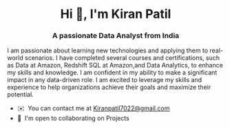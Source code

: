 <h1 align="center">Hi 👋, I'm Kiran Patil</h1>
<h3 align="center">A passionate Data Analyst from India</h3>
I am passionate about learning new technologies and applying them to real-world scenarios. I have completed several courses and certifications, such as Data at Amazon, Redshift SQL at Amazon,and Data Analytics, to enhance my skills and knowledge. I am confident in my ability to make a significant impact in any data-driven role. I am excited to leverage my skills and experience to help organizations achieve their goals and maximize their potential.

* ✉️  You can contact me at [Kiranpatil7022@gmail.com](mailto:Kiranpatil7022@gmail.com)
* 🤝  I'm open to collaborating on Projects




